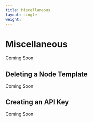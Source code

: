 ```yaml
---
title: Miscellaneous
layout: single
weight:
---
```


# Miscellaneous

Coming Soon

## Deleting a Node Template

Coming Soon

## Creating an API Key

Coming Soon
